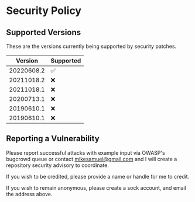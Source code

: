 # Security Policy

## Supported Versions

These are the versions currently being supported by security patches.

| Version    | Supported          |
| ---------- | ------------------ |
| 20220608.2 | :white_check_mark: |
| 20211018.2 | :x:                |
| 20211018.1 | :x:                |
| 20200713.1 | :x:                |
| 20190610.1 | :x:                |
| 20190610.1 | :x:                |

## Reporting a Vulnerability

Please report successful attacks with example input via OWASP's bugcrowd queue or contact mikesamuel@gmail.com and I will create a repository security advisory to coordinate.

If you wish to be credited, please provide a name or handle for me to credit.

If you wish to remain anonymous, please create a sock account, and email the address above.
